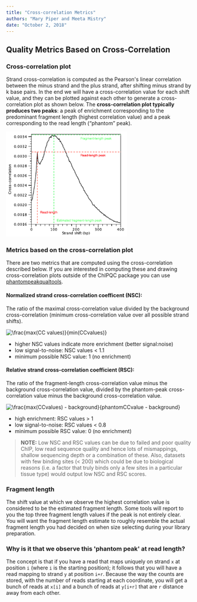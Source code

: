 ```yaml
---
title: "Cross-correlation Metrics"
authors: "Mary Piper and Meeta Mistry"
date: "October 2, 2018"
---
```


## Quality Metrics Based on Cross-Correlation


### Cross-correlation plot

Strand cross-correlation is computed as the Pearson's linear correlation between the minus strand and the plus strand, after shifting minus strand by k base pairs. In the end we will have a cross-correlation value for each shift value, and they can be plotted against each other to generate a cross-correlation plot as shown below. The **cross-correlation plot typically produces two peaks**: a peak of enrichment corresponding to the predominant fragment length (highest correlation value) and a peak corresponding to the read length (“phantom” peak).

<img src="../img/cc-example.png">

### Metrics based on the cross-correlation plot

There are two metrics that are computed using the cross-correlation described below. If you are interested in computing these and drawing cross-correlation plots outside of the ChIPQC package you can use [phantompeakqualtools](https://github.com/kundajelab/phantompeakqualtools). 

#### Normalized strand cross-correlation coefficent (NSC):

The ratio of the maximal cross-correlation value divided by the background cross-correlation (minimum cross-correlation value over all possible strand shifts). 

<img src="https://latex.codecogs.com/gif.latex?\frac{max(CC&space;values)}{min(CCvalues)}" title="\frac{max(CC values)}{min(CCvalues)}" />

- higher NSC values indicate more enrichment (better signal:noise)
- low signal-to-noise: NSC values < 1.1
- minimum possible NSC value: 1 (no enrichment) 

#### Relative strand cross-correlation coefficient (RSC):

The ratio of the fragment-length cross-correlation value minus the background cross-correlation value, divided by the phantom-peak cross-correlation value minus the background cross-correlation value. 

<img src="https://latex.codecogs.com/gif.latex?\frac{max(CCvalues)&space;-&space;background}{phantomCCvalue&space;-&space;background}" title="\frac{max(CCvalues) - background}{phantomCCvalue - background}" />

- high enrichment: RSC values > 1
- low signal-to-noise: RSC values < 0.8
- minimum possible RSC value: 0 (no enrichment)

> **NOTE:** Low NSC and RSC values can be due to failed and poor quality ChIP, low read sequence quality and hence lots of mismappings, shallow sequencing depth or a combination of these. Also, datasets with few binding sites (< 200) which could be due to biological reasons (i.e. a factor that truly binds only a few sites in a particular tissue type) would output low NSC and RSC scores.


### Fragment length 

The shift value at which we observe the highest correlation value is considered to be the estimated fragment length. Some tools will report to you the top three fragment length values if the peak is not entirely clear. You will want the fragment length estimate to roughly resemble the actual fragment length you had decided on when size selecting during your library preparation.


### Why is it that we observe this 'phantom peak' at read length?

The concept is that if you have a read that maps uniquely on strand `x` at position `i` (where `i` is the starting position); it follows that you will have a read mapping to strand `y` at position `i+r`. Because the way the counts are stored, with the number of reads starting at each coordinate, you will get a bunch of reads at `x[i]` and a bunch of reads at `y[i+r]` that are `r` distance away from each other.



